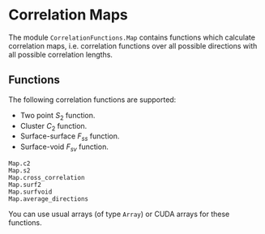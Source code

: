 # Correlation Maps

The module `CorrelationFunctions.Map` contains functions which calculate
correlation maps, i.e. correlation functions over all possible directions with
all possible correlation lengths.

## Functions

The following correlation functions are supported:

* Two point $S_2$ function.
* Cluster $C_2$ function.
* Surface-surface $F_{ss}$ function.
* Surface-void $F_{sv}$ function.

```@docs
Map.c2
Map.s2
Map.cross_correlation
Map.surf2
Map.surfvoid
Map.average_directions
```

You can use usual arrays (of type `Array`) or CUDA arrays for these functions.
